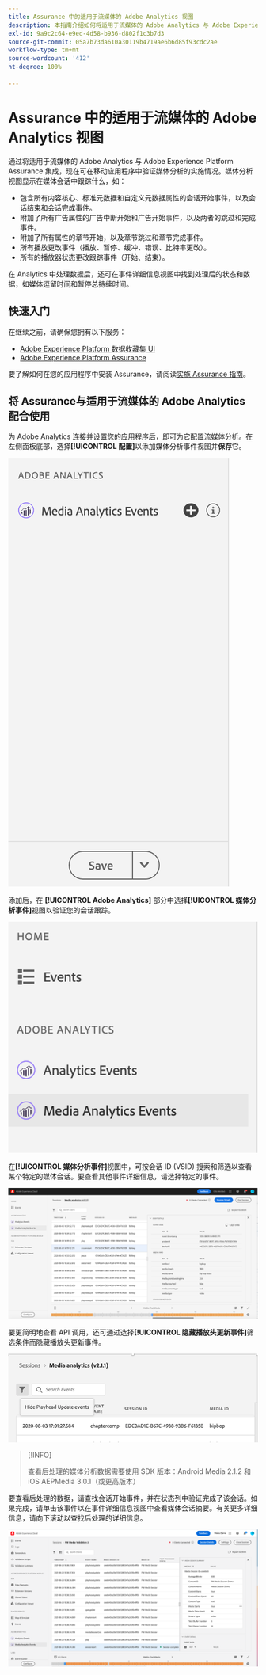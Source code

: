 ```yaml
---
title: Assurance 中的适用于流媒体的 Adobe Analytics 视图
description: 本指南介绍如何将适用于流媒体的 Adobe Analytics 与 Adobe Experience Platform Assurance 配合使用。
exl-id: 9a9c2c64-e9ed-4d58-b936-d802f1c3b7d3
source-git-commit: 05a7b73da610a30119b4719ae6b6d85f93cdc2ae
workflow-type: tm+mt
source-wordcount: '412'
ht-degree: 100%

---
```


# Assurance 中的适用于流媒体的 Adobe Analytics 视图

通过将适用于流媒体的 Adobe Analytics 与 Adobe Experience Platform Assurance 集成，现在可在移动应用程序中验证媒体分析的实施情况。媒体分析视图显示在媒体会话中跟踪什么，如：

- 包含所有内容核心、标准元数据和自定义元数据属性的会话开始事件，以及会话结束和会话完成事件。
- 附加了所有广告属性的广告中断开始和广告开始事件，以及两者的跳过和完成事件。
- 附加了所有属性的章节开始，以及章节跳过和章节完成事件。
- 所有播放更改事件（播放、暂停、缓冲、错误、比特率更改）。
- 所有的播放器状态更改跟踪事件（开始、结束）。

在 Analytics 中处理数据后，还可在事件详细信息视图中找到处理后的状态和数据，如媒体逗留时间和暂停总持续时间。

## 快速入门

在继续之前，请确保您拥有以下服务：

- [Adobe Experience Platform 数据收藏集 UI](https://experience.adobe.com/#/data-collection/)
- [Adobe Experience Platform Assurance](https://experience.adobe.com/assurance)

要了解如何在您的应用程序中安装 Assurance，请阅读[实施 Assurance 指南](../tutorials/implement-assurance.md)。

## 将 Assurance与适用于流媒体的 Adobe Analytics 配合使用

为 Adobe Analytics 连接并设置您的应用程序后，即可为它配置流媒体分析。在左侧面板底部，选择&#x200B;**[!UICONTROL 配置]**&#x200B;以添加媒体分析事件视图并&#x200B;**保存**&#x200B;它。

![配置](./images/adobe-analytics-streaming-media/configure.png)

添加后，在 **[!UICONTROL Adobe Analytics]** 部分中选择&#x200B;**[!UICONTROL 媒体分析事件]**&#x200B;视图以验证您的会话跟踪。

![选择](./images/adobe-analytics-streaming-media/select.png)

在&#x200B;**[!UICONTROL 媒体分析事件]**&#x200B;视图中，可按会话 ID (VSID) 搜索和筛选以查看某个特定的媒体会话。要查看其他事件详细信息，请选择特定的事件。

![媒体事件](./images/adobe-analytics-streaming-media/media-events.png)

要更简明地查看 API 调用，还可通过选择&#x200B;**[!UICONTROL 隐藏播放头更新事件]**&#x200B;筛选条件而隐藏播放头更新事件。

![隐藏播放头](./images/adobe-analytics-streaming-media/hide-playhead.png)

>[!INFO]
>
>查看后处理的媒体分析数据需要使用 SDK 版本：Android Media 2.1.2 和 iOS AEPMedia 3.0.1（或更高版本）

要查看后处理的数据，请查找会话开始事件，并在状态列中验证完成了该会话。如果完成，请单击该事件以在事件详细信息视图中查看媒体会话摘要。有关更多详细信息，请向下滚动以查找后处理的详细信息。

![后处理视图](./images/adobe-analytics-streaming-media/post-processed-view.png)
